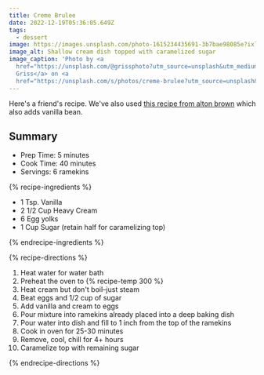 ```yaml
---
title: Creme Brulee
date: 2022-12-19T05:36:05.649Z
tags:
  - dessert
image: https://images.unsplash.com/photo-1615234435691-3b7bae98085e?ixlib=rb-4.0.3&auto=format&fit=crop&w=2048&q=50
image_alt: Shallow cream dish topped with caramelized sugar
image_caption: 'Photo by <a
  href="https://unsplash.com/@grissphoto?utm_source=unsplash&utm_medium=referral&utm_content=creditCopyText">Max
  Griss</a> on <a
  href="https://unsplash.com/s/photos/creme-brulee?utm_source=unsplash&utm_medium=referral&utm_content=creditCopyText">Unsplash</a>   '
---
```


Here's a friend's recipe. We've also used [this recipe from alton brown](https://www.foodnetwork.com/recipes/alton-brown/creme-brulee-recipe-1916827) which also adds vanilla bean.

## Summary

* Prep Time: 5 minutes
* Cook Time: 40 minutes
* Servings: 6 ramekins

{% recipe-ingredients %}

* 1 Tsp. Vanilla
* 2 1/2 Cup Heavy Cream
* 6 Egg yolks
* 1 Cup Sugar (retain half for caramelizing top)

{% endrecipe-ingredients %}

{% recipe-directions %}

1. Heat water for water bath
1. Preheat the oven to {% recipe-temp 300 %}
1. Heat cream but don't boil–just steam
1. Beat eggs and 1/2 cup of sugar
1. Add vanilla and cream to eggs
1. Pour mixture into ramekins already placed into a deep baking dish
1. Pour water into dish and fill to 1 inch from the top of the ramekins
1. Cook in oven for 25-30 minutes
1. Remove, cool, chill for 4+ hours
1. Caramelize top with remaining sugar

{% endrecipe-directions %}
